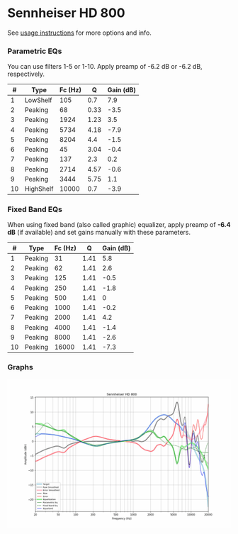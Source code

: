 # Sennheiser HD 800
See [usage instructions](https://github.com/jaakkopasanen/AutoEq#usage) for more options and info.

### Parametric EQs
You can use filters 1-5 or 1-10. Apply preamp of -6.2 dB or -6.2 dB, respectively.

|   # | Type      |   Fc (Hz) |    Q |   Gain (dB) |
|-----|-----------|-----------|------|-------------|
|   1 | LowShelf  |       105 | 0.7  |         7.9 |
|   2 | Peaking   |        68 | 0.33 |        -3.5 |
|   3 | Peaking   |      1924 | 1.23 |         3.5 |
|   4 | Peaking   |      5734 | 4.18 |        -7.9 |
|   5 | Peaking   |      8204 | 4.4  |        -1.5 |
|   6 | Peaking   |        45 | 3.04 |        -0.4 |
|   7 | Peaking   |       137 | 2.3  |         0.2 |
|   8 | Peaking   |      2714 | 4.57 |        -0.6 |
|   9 | Peaking   |      3444 | 5.75 |         1.1 |
|  10 | HighShelf |     10000 | 0.7  |        -3.9 |

### Fixed Band EQs
When using fixed band (also called graphic) equalizer, apply preamp of **-6.4 dB** (if available) and set gains manually with these parameters.

|   # | Type    |   Fc (Hz) |    Q |   Gain (dB) |
|-----|---------|-----------|------|-------------|
|   1 | Peaking |        31 | 1.41 |         5.8 |
|   2 | Peaking |        62 | 1.41 |         2.6 |
|   3 | Peaking |       125 | 1.41 |        -0.5 |
|   4 | Peaking |       250 | 1.41 |        -1.8 |
|   5 | Peaking |       500 | 1.41 |         0   |
|   6 | Peaking |      1000 | 1.41 |        -0.2 |
|   7 | Peaking |      2000 | 1.41 |         4.2 |
|   8 | Peaking |      4000 | 1.41 |        -1.4 |
|   9 | Peaking |      8000 | 1.41 |        -2.6 |
|  10 | Peaking |     16000 | 1.41 |        -7.3 |

### Graphs
![](./Sennheiser%20HD%20800.png)
